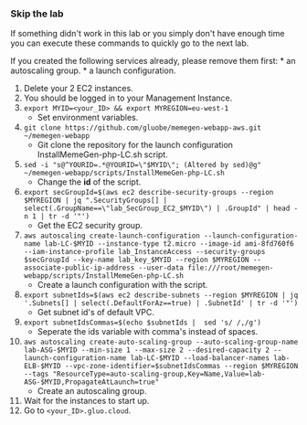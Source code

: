 ### Skip the lab ###
If something didn't work in this lab or you simply don't have enough time you can execute these commands to quickly go to the next lab.

If you created the following services already, please remove them first:
    * an autoscaling group.
    * a launch configuration. 
    
1. Delete your 2 EC2 instances.
1. You should be logged in to your Management Instance.
1. `export MYID=<your_ID> && export MYREGION=eu-west-1`
    * Set environment variables.
1. `git clone https://github.com/gluobe/memegen-webapp-aws.git ~/memegen-webapp`
    * Git clone the repository for the launch configuration InstallMemeGen-php-LC.sh script.
1. `sed -i "s@^YOURID=.*@YOURID=\"$MYID\"; (Altered by sed)@g" ~/memegen-webapp/scripts/InstallMemeGen-php-LC.sh`
    * Change the **id** of the script.
1. `export secGroupId=$(aws ec2 describe-security-groups --region $MYREGION | jq ".SecurityGroups[] | select(.GroupName==\"lab_SecGroup_EC2_$MYID\") | .GroupId" | head -n 1 | tr -d '"')`
    * Get the EC2 security group.
1. `aws autoscaling create-launch-configuration --launch-configuration-name lab-LC-$MYID --instance-type t2.micro --image-id ami-8fd760f6 --iam-instance-profile lab_InstanceAccess --security-groups $secGroupId --key-name lab_key_$MYID --region $MYREGION --associate-public-ip-address --user-data file:///root/memegen-webapp/scripts/InstallMemeGen-php-LC.sh`
    * Create a launch configuration with the script.
1. `export subnetIds=$(aws ec2 describe-subnets --region $MYREGION | jq '.Subnets[] | select(.DefaultForAz==true) | .SubnetId' | tr -d '"')`
    * Get subnet id's of default VPC.
1. `export subnetIdsCommas=$(echo $subnetIds |  sed 's/ /,/g')`
    * Seperate the ids variable with comma's instead of spaces.
1. `aws autoscaling create-auto-scaling-group --auto-scaling-group-name lab-ASG-$MYID --min-size 1 --max-size 2 --desired-capacity 2 --launch-configuration-name lab-LC-$MYID --load-balancer-names lab-ELB-$MYID --vpc-zone-identifier=$subnetIdsCommas --region $MYREGION --tags "ResourceType=auto-scaling-group,Key=Name,Value=lab-ASG-$MYID,PropagateAtLaunch=true"`  
    * Create an autoscaling group.
1. Wait for the instances to start up. 
1. Go to `<your_ID>.gluo.cloud`.